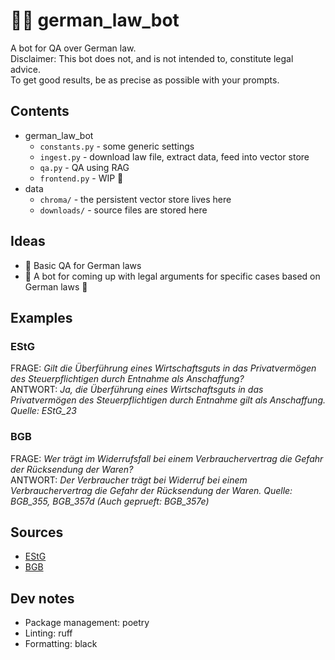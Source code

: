 # :judge: german_law_bot
A bot for QA over German law. \
Disclaimer: This bot does not, and is not intended to, constitute legal advice. \
To get good results, be as precise as possible with your prompts.


## Contents
* german_law_bot
  * `constants.py` - some generic settings
  * `ingest.py` - download law file, extract data, feed into vector store
  * `qa.py` - QA using RAG
  * `frontend.py` - WIP :construction:
* data
  * `chroma/` - the persistent vector store lives here
  * `downloads/` - source files are stored here


## Ideas
* :speech_balloon: Basic QA for German laws
* :telescope: A bot for coming up with legal arguments for specific cases based on German laws :construction:


## Examples

### EStG
FRAGE: _Gilt die Überführung eines Wirtschaftsguts in das Privatvermögen des Steuerpflichtigen durch Entnahme als Anschaffung?_ \
ANTWORT: _Ja, die Überführung eines Wirtschaftsguts in das Privatvermögen des Steuerpflichtigen durch Entnahme gilt als Anschaffung. Quelle: EStG_23_

### BGB
FRAGE: _Wer trägt im Widerrufsfall bei einem Verbrauchervertrag die Gefahr der Rücksendung der Waren?_ \
ANTWORT: _Der Verbraucher trägt bei Widerruf bei einem Verbrauchervertrag die Gefahr der Rücksendung der Waren. Quelle: BGB_355, BGB_357d (Auch geprueft: BGB_357e)_

## Sources
* [EStG](https://www.gesetze-im-internet.de/estg/)
* [BGB](https://www.gesetze-im-internet.de/bgb/index.html)


## Dev notes
* Package management: poetry
* Linting: ruff
* Formatting: black
